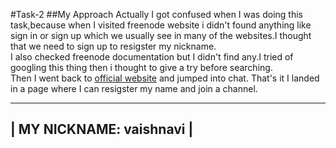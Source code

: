 #Task-2
##My Approach
Actually I got confused when I was doing this task,because when I visited freenode website i didn't found anything like sign in or sign up which we usually see in many of the websites.I thought that we need to sign up to resigster my nickname.\
I also checked freenode documentation but I didn't find any.I tried of googling this thing then i thought to give a try before searching.\
Then I went back to [official website](https://freenode.net/) and jumped into chat. That's it I landed in a page where I can resigster my name and join a channel.

-----------------------------
| **MY NICKNAME:** vaishnavi |
------------------------------
